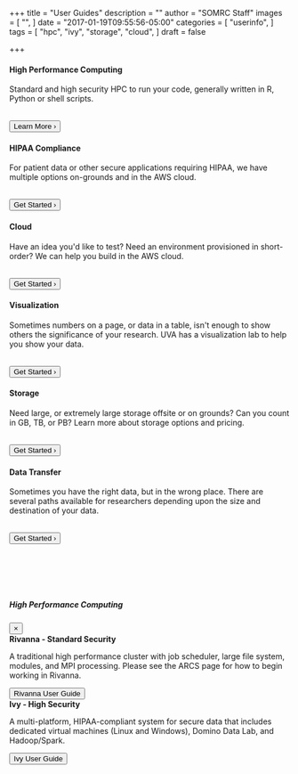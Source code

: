 +++
title = "User Guides"
description = ""
author = "SOMRC Staff"
images = [
  "",
]
date = "2017-01-19T09:55:56-05:00"
categories = [
  "userinfo",
]
tags = [
  "hpc",
  "ivy",
  "storage",
  "cloud",
]
draft = false

+++




<div class="card-group">
  <div class="card">
    <div style="text-align:center;"><i class="fa fa-microchip fa-5x" aria-hidden="true" style="padding-top:40px;padding-bottom:20px;"></i></div>
    <div class="card-block">
      <h4 class="card-title">High Performance Computing</h4>
      <p class="card-text">Standard and high security HPC to run your code, generally written in R, Python or shell scripts.</p>
      <br clear=all />
      <div class="contact-button">
        <button class="btn btn-sm btn-primary" data-toggle="modal" data-target="#hpcModal">Learn More &rsaquo;</button>
      </div>
    </div>
  </div>
  <div class="card">
    <div style="text-align:center;"><i class="fa fa-shield fa-5x" aria-hidden="true" style="padding-top:40px;padding-bottom:20px;"></i></div>
    <div class="card-block">
      <h4 class="card-title">HIPAA Compliance</h4>
      <p class="card-text">For patient data or other secure applications requiring HIPAA, we have multiple options on-grounds and in the AWS cloud.</p>
      <br clear=all />  
      <div class="contact-button">
        <a href="https://somrc.virginia.edu/userinfo/hipaa-compliance/"><button class="btn btn-sm btn-primary">Get Started &rsaquo;</button></a>
      </div>
    </div>
  </div>
  <div class="card">
    <div style="text-align:center;"><i class="fa fa-cloud fa-5x" aria-hidden="true" style="padding-top:40px;padding-bottom:20px;"></i></div>
    <div class="card-block">
      <h4 class="card-title">Cloud</h4>
      <p class="card-text">Have an idea you'd like to test? Need an environment provisioned in short-order? We can help you build in the AWS cloud.</p>
      <br clear=all />
      <div class="contact-button">
        <a href="https://somrc.virginia.edu/service/cloud/"><button class="btn btn-sm btn-primary">Get Started &rsaquo;</button></a>
      </div>
    </div>
  </div>
</div>
<div class="card-group">
  <div class="card">
    <div style="text-align:center;"><i class="fa fa-area-chart fa-5x" aria-hidden="true" style="padding-top:40px;padding-bottom:20px;"></i></div>
    <div class="card-block">
      <h4 class="card-title">Visualization</h4>
      <p class="card-text">Sometimes numbers on a page, or data in a table, isn't enough to show others the significance of your research. UVA has a visualization lab to help you show your data.</p>
      <br clear=all />
      <div class="contact-button">
        <button class="btn btn-sm btn-primary">Get Started &rsaquo;</button>
      </div>
    </div>
  </div>
  <div class="card">
    <div style="text-align:center;"><i class="fa fa-database fa-5x" aria-hidden="true" style="padding-top:40px;padding-bottom:20px;"></i></div>
    <div class="card-block">
      <h4 class="card-title">Storage</h4>
      <p class="card-text">Need large, or extremely large storage offsite or on grounds? Can you count in GB, TB, or PB? Learn more about storage options and pricing.</p>
      <br clear=all />
      <div class="contact-button">
        <button class="btn btn-sm btn-primary" data-toggle="modal" data-target="#storageModal">Get Started &rsaquo;</button>
      </div>
    </div>
  </div>
  <div class="card">
    <div style="text-align:center;"><i class="fa fa-truck fa-5x" aria-hidden="true" style="padding-top:40px;padding-bottom:20px;"></i></div>
    <div class="card-block">
      <h4 class="card-title">Data Transfer</h4>
      <p class="card-text">Sometimes you have the right data, but in the wrong place. There are several paths available for researchers depending upon the size and destination of your data.</p>
      <br clear=all />
      <div class="contact-button">
        <button class="btn btn-sm btn-primary">Get Started &rsaquo;</button>
      </div>
    </div>
  </div>
</div>
<!-- Modal for HPC -->
<div class="modal fade" id="hpcModal" tabindex="-1" role="dialog" aria-labelledby="hpcModalLabel" aria-hidden="true" style="margin-top:100px;">
  <div class="modal-dialog modal-lg" role="document">
    <div class="modal-content">
      <div class="modal-header">
        <h5 class="modal-title" id="hpcModalLabel">High Performance Computing</h5>
        <button type="button" class="close" data-dismiss="modal" aria-label="Close">
          <span aria-hidden="true">&times;</span>
        </button>
      </div>
      <div class="modal-body">
        <div class="row" style="">
          <div class="col-sm-6">
        <div class="card">
          <div class="card-header">
            <b>Rivanna - Standard Security</b>
          </div>
          <div class="card-block">
            <p class="card-text">A traditional high performance cluster with job scheduler, large file system, modules, and MPI processing. Please see the ARCS page for how to begin working in Rivanna.</p>
            <a href="http://arcs.virginia.edu/rivanna" target="_new"><button class="btn btn-primary">Rivanna User Guide</button></a>
          </div>
        </div>
        </div>
        <div class="col-sm-6">
        <div class="card">
          <div class="card-header">
            <b>Ivy - High Security</b>
          </div>
          <div class="card-block">
            <p class="card-text">A multi-platform, HIPAA-compliant system for secure data that includes dedicated virtual machines (Linux and Windows), Domino Data Lab, and Hadoop/Spark.</p>
            <a href="https://somrc.virginia.edu/userinfo/ivy/"><button class="btn btn-primary">Ivy User Guide</button></a>
          </div>
        </div>
        </div>
      </div>
    </div>
  </div>
</div>
